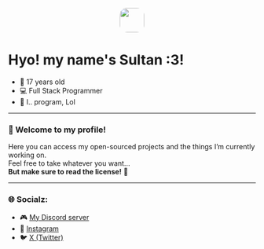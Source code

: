 <p align="center">
  <img src="https://cdn.discordapp.com/avatars/865443784007614504/233dcec4494092eeda196c409328a9c4.png?size=1024" width="50" style="border-radius: 15px" />
</p>

# Hyo! my name's Sultan :3! 

- 🧠 17 years old  
- 💻 Full Stack Programmer  
- 🎯 I.. program, Lol  

---

### 👋 Welcome to my profile!

Here you can access my open-sourced projects and the things I’m currently working on.  
Feel free to take whatever you want...  
**But make sure to read the license!** 🧾

---

### 🌐 Socialz:

- 🎮 [My Discord server](https://discord.gg/VdEsJajHuM)  
- 📸 [Instagram](https://www.instagram.com/radicll?igsh=NDl4a3N3ZnZzcDJl)  
- 🐦 [X (Twitter)](https://x.com/Radicll?t=-7KiCdcRB1BoDmTls-xzdg&s=09)

<!--
**sillysultan/sillysultan** is a ✨ _special_ ✨ repository because its `README.md` (this file) appears on your GitHub profile.

Here are some ideas to get you started:

- 🔭 I’m currently working on ...
- 🌱 I’m currently learning ...
- 👯 I’m looking to collaborate on ...
- 🤔 I’m looking for help with ...
- 💬 Ask me about ...
- 📫 How to reach me: ...
- 😄 Pronouns: ...
- ⚡ Fun fact: ...
-->
